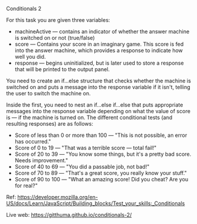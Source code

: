 Conditionals 2

For this task you are given three variables:

- machineActive — contains an indicator of whether the answer machine is switched on or not (true/false)
- score — Contains your score in an imaginary game. This score is fed into the answer machine, which provides a response to indicate how well you did.
- response — begins uninitialized, but is later used to store a response that will be printed to the output panel.

You need to create an if...else structure that checks whether the machine is switched on and puts a message into the response variable if it isn't, telling the user to switch the machine on.

Inside the first, you need to nest an if...else if...else that puts appropriate messages into the response variable depending on what the value of score is — if the machine is turned on. The different conditional tests (and resulting responses) are as follows:

- Score of less than 0 or more than 100 — "This is not possible, an error has occurred."
- Score of 0 to 19 — "That was a terrible score — total fail!"
- Score of 20 to 39 — "You know some things, but it\'s a pretty bad score. Needs improvement."
- Score of 40 to 69 — "You did a passable job, not bad!"
- Score of 70 to 89 — "That\'s a great score, you really know your stuff."
- Score of 90 to 100 — "What an amazing score! Did you cheat? Are you for real?"

Ref: https://developer.mozilla.org/en-US/docs/Learn/JavaScript/Building_blocks/Test_your_skills:_Conditionals

Live web: https://gitthuma.github.io/conditionals-2/
